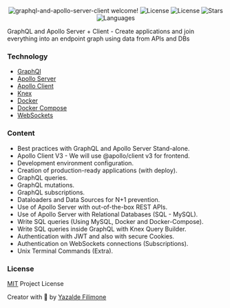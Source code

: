  <p align="center">
  <img src="https://img.shields.io/static/v1?label=Graphql & Apollo Server Client&message=Welcome&color=FFFFFF&labelColor=110C2F" alt="graphql-and-apollo-server-client welcome!" />
  <img alt="License" src="https://img.shields.io/static/v1?label=version&message=1.0&color=FFFFFF&labelColor=110C2F">
  <img alt="License" src="https://img.shields.io/static/v1?label=license&message=MIT&color=FFFFFF&labelColor=110C2F">
  <img alt="Stars" src="https://img.shields.io/github/stars/yazaldefilimonepinto/graphql-and-apollo-server-client?color=FFFFFF&labelColor=110C2F">
  <img alt="Languages" src="https://img.shields.io/github/languages/count/yazaldefilimonepinto/graphql-and-apollo-server-client?color=FFFFFF&labelColor=110C2F">
</p>

GraphQL and Apollo Server + Client - Create applications and join everything into an endpoint graph using data from APIs and DBs

### Technology
- [GraphQl](https://graphql.org/)
- [Apollo Server](https://www.apollographql.com/docs/apollo-server/)
- [Apollo Client](https://www.apollographql.com/docs/react/)
- [Knex](https://knexjs.org/)
- [Docker](https://www.docker.com/)
- [Docker Compose](https://docs.docker.com/compose/)
- [WebSockets](https://developer.mozilla.org/pt-BR/docs/Web/API/WebSockets_API)

### Content

- Best practices with GraphQL and Apollo Server Stand-alone.
- Apollo Client V3 - We will use @apollo/client v3 for frontend.
- Development environment configuration.
- Creation of production-ready applications (with deploy).
- GraphQL queries.
- GraphQL mutations.
- GraphQL subscriptions.
- Dataloaders and Data Sources for N+1 prevention.
- Use of Apollo Server with out-of-the-box REST APIs.
- Use of Apollo Server with Relational Databases (SQL - MySQL).
- Write SQL queries (Using MySQL, Docker and Docker-Compose).
- Write SQL queries inside GraphQL with Knex Query Builder.
- Authentication with JWT and also with secure Cookies.
- Authentication on WebSockets connections (Subscriptions).
- Unix Terminal Commands (Extra).

<a id="license"></a>

### License

[MIT](https://github.com/yazaldefilimonepinto/graphql-and-apollo-server-client/blob/main/LICENSE) Project License

Creator with 💙 by [Yazalde Filimone](https://www.linkedin.com/in/yazalde-filimone/)

